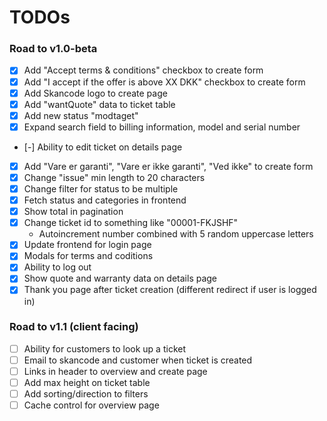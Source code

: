 # TODOs

### Road to v1.0-beta

 - [x] Add "Accept terms & conditions" checkbox to create form
 - [x] Add "I accept if the offer is above XX DKK" checkbox to create form
 - [x] Add Skancode logo to create page
 - [x] Add "wantQuote" data to ticket table
 - [x] Add new status "modtaget"
 - [x] Expand search field to billing information, model and serial number
 - [-] Ability to edit ticket on details page 
 - [x] Add "Vare er garanti", "Vare er ikke garanti", "Ved ikke" to create form
 - [x] Change "issue" min length to 20 characters
 - [x] Change filter for status to be multiple
 - [x] Fetch status and categories in frontend
 - [x] Show total in pagination
 - [x] Change ticket id to something like "00001-FKJSHF"
    - Autoincrement number combined with 5 random uppercase letters
 - [x] Update frontend for login page
 - [x] Modals for terms and coditions
 - [x] Ability to log out
 - [x] Show quote and warranty data on details page
 - [x] Thank you page after ticket creation (different redirect if user is logged in)

### Road to v1.1 (client facing)

 - [ ] Ability for customers to look up a ticket
 - [ ] Email to skancode and customer when ticket is created
 - [ ] Links in header to overview and create page
 - [ ] Add max height on ticket table
 - [ ] Add sorting/direction to filters
 - [ ] Cache control for overview page
